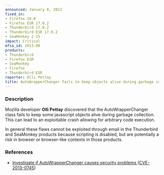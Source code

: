 ```yaml
---
announced: January 8, 2013
fixed_in:
- Firefox 18.0
- Firefox ESR 17.0.2
- Thunderbird 17.0.2
- Thunderbird ESR 17.0.2
- SeaMonkey 2.15
impact: Critical
mfsa_id: 2013-08
products:
- Thunderbird
- Firefox ESR
- SeaMonkey
- Firefox
- Thunderbird ESR
reporter: Olli Pettay
title: AutoWrapperChanger fails to keep objects alive during garbage collection
---
```


<h3>Description</h3>

<p>Mozilla developer <strong>Olli Pettay</strong> discovered that the AutoWrapperChanger class fails to keep some javascript objects alive during garbage collection. This can lead to an exploitable crash allowing for arbitrary code execution.
</p>

<p class="note">In general these flaws cannot be exploited through email in the Thunderbird and SeaMonkey products because scripting is disabled, but are potentially a risk in browser or browser-like contexts in those products.
</p>


<h3>References</h3>

<ul>
  <li><a href="https://bugzilla.mozilla.org/show_bug.cgi?id=794158">
      Investigate if AutoWrapperChanger causes security problems </a> (<a href="http://cve.mitre.org/cgi-bin/cvename.cgi?name=CVE-2013-0745" class="ex-ref">CVE-2013-0745</a>)</li>
</ul>



